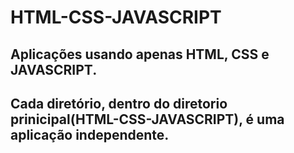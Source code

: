 # HTML-CSS-JAVASCRIPT

## Aplicações usando apenas HTML, CSS e JAVASCRIPT.

## Cada diretório, dentro do diretorio prinicipal(HTML-CSS-JAVASCRIPT), é uma aplicação independente.
